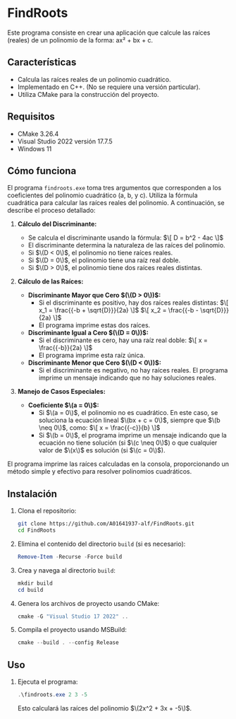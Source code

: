 # FindRoots

Este programa consiste en crear una aplicación que calcule las raíces (reales) de un polinomio de la forma: ax² + bx + c.

## Características

- Calcula las raíces reales de un polinomio cuadrático.
- Implementado en C++. (No se requiere una versión particular).
- Utiliza CMake para la construcción del proyecto.

## Requisitos

- CMake 3.26.4
- Visual Studio 2022 versión 17.7.5
- Windows 11

## Cómo funciona

El programa `findroots.exe` toma tres argumentos que corresponden a los coeficientes del polinomio cuadrático (a, b, y c). Utiliza la fórmula cuadrática para calcular las raíces reales del polinomio. A continuación, se describe el proceso detallado:

1. **Cálculo del Discriminante:**
    - Se calcula el discriminante usando la fórmula:
    $\[
    D = b^2 - 4ac
    \]$
    - El discriminante determina la naturaleza de las raíces del polinomio.
    - Si $\(D < 0\)$, el polinomio no tiene raíces reales.
    - Si $\(D = 0\)$, el polinomio tiene una raíz real doble.
    - Si $\(D > 0\)$, el polinomio tiene dos raíces reales distintas.

2. **Cálculo de las Raíces:**
    - **Discriminante Mayor que Cero $(\(D > 0\))$:**
        - Si el discriminante es positivo, hay dos raíces reales distintas:
        $\[
        x_1 = \frac{{-b + \sqrt{D}}}{2a}
        \]$
        $\[
        x_2 = \frac{{-b - \sqrt{D}}}{2a}
        \]$
        - El programa imprime estas dos raíces.
    - **Discriminante Igual a Cero $(\(D = 0\))$:**
        - Si el discriminante es cero, hay una raíz real doble:
        $\[
        x = \frac{{-b}}{2a}
        \]$
        - El programa imprime esta raíz única.
    - **Discriminante Menor que Cero $(\(D < 0\))$:**
        - Si el discriminante es negativo, no hay raíces reales. El programa imprime un mensaje indicando que no hay soluciones reales.

3. **Manejo de Casos Especiales:**
    - **Coeficiente $\(a = 0\)$:**
        - Si $\(a = 0\)$, el polinomio no es cuadrático. En este caso, se soluciona la ecuación lineal $\(bx + c = 0\)$, siempre que $\(b \neq 0\)$, como:
        $\[
        x = \frac{{-c}}{b}
        \]$
        - Si $\(b = 0\)$, el programa imprime un mensaje indicando que la ecuación no tiene solución (si $\(c \neq 0\)$) o que cualquier valor de $\(x\)$ es solución (si $\(c = 0\)$).

El programa imprime las raíces calculadas en la consola, proporcionando un método simple y efectivo para resolver polinomios cuadráticos.

## Instalación

1. Clona el repositorio:
    ```bash
    git clone https://github.com/A01641937-alf/FindRoots.git
    cd FindRoots
    ```

2. Elimina el contenido del directorio `build` (si es necesario):
    ```powershell
    Remove-Item -Recurse -Force build
    ```

3. Crea y navega al directorio `build`:
    ```powershell
    mkdir build
    cd build
    ```

4. Genera los archivos de proyecto usando CMake:
    ```powershell
    cmake -G "Visual Studio 17 2022" ..
    ```

5. Compila el proyecto usando MSBuild:
    ```powershell
    cmake --build . --config Release
    ```

## Uso

1. Ejecuta el programa:
    ```powershell
    .\findroots.exe 2 3 -5
    ```

    Esto calculará las raíces del polinomio $\(2x^2 + 3x + -5\)$.

